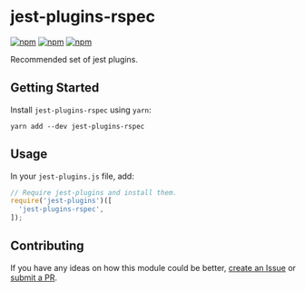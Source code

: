 # jest-plugins-rspec

[![npm](https://img.shields.io/npm/v/jest-plugins-rspec.svg)](https://www.npmjs.com/package/jest-plugins-rspec)
[![npm](https://img.shields.io/npm/dt/jest-plugins-rspec.svg)](https://www.npmjs.com/package/jest-plugins-rspec)
[![npm](https://img.shields.io/npm/l/jest-plugins-rspec.svg)](https://github.com/negativetwelve/jest-plugins/blob/master/LICENSE)

Recommended set of jest plugins.

## Getting Started

Install `jest-plugins-rspec` using `yarn`:

```shell
yarn add --dev jest-plugins-rspec
```

## Usage

In your `jest-plugins.js` file, add:

```javascript
// Require jest-plugins and install them.
require('jest-plugins')([
  'jest-plugins-rspec',
]);
```

## Contributing

If you have any ideas on how this module could be better, [create an Issue](https://github.com/negativetwelve/jest-plugins/issues) or [submit a PR](https://github.com/negativetwelve/jest-plugins/pulls).
